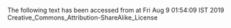 The following text has been accessed from at Fri Aug 9 01:54:09 IST 2019
Creative_Commons_Attribution-ShareAlike_License
